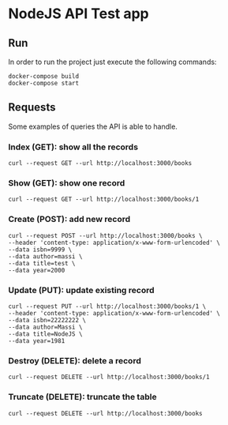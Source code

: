 # NodeJS API Test app

## Run
In order to run the project just execute the following commands:

    docker-compose build
    docker-compose start

## Requests
Some examples of queries the API is able to handle.

### Index (GET): show all the records

    curl --request GET --url http://localhost:3000/books

### Show (GET): show one record

    curl --request GET --url http://localhost:3000/books/1

### Create (POST): add new record

    curl --request POST --url http://localhost:3000/books \
    --header 'content-type: application/x-www-form-urlencoded' \
    --data isbn=9999 \
    --data author=massi \
    --data title=test \
    --data year=2000

### Update (PUT): update existing record

    curl --request PUT --url http://localhost:3000/books/1 \
    --header 'content-type: application/x-www-form-urlencoded' \
    --data isbn=22222222 \
    --data author=Massi \
    --data title=NodeJS \
    --data year=1981

### Destroy (DELETE): delete a record

    curl --request DELETE --url http://localhost:3000/books/1

### Truncate (DELETE): truncate the table
    
    curl --request DELETE --url http://localhost:3000/books
